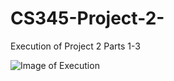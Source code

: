 # CS345-Project-2-

Execution of Project 2 Parts 1-3

![Image of Execution](https://i.imgur.com/zdifisJ.png)
